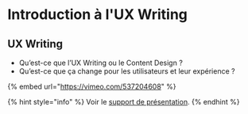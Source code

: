# Introduction à l'UX Writing

## UX Writing

* Qu’est-ce que l’UX Writing ou le Content Design ?
* Qu’est-ce que ça change pour les utilisateurs et leur expérience ?

{% embed url="https://vimeo.com/537204608" %}

{% hint style="info" %}
Voir le [support de présentation](https://docs.google.com/presentation/d/1XPTx51eUtDF5bC4EpPkSBVchmp_hizruNz2Uc7AsOU8/edit#slide=id.gd0fabeefa8_0_12).
{% endhint %}

